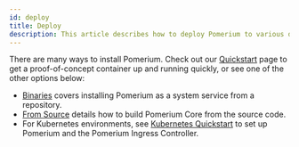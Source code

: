 ```yaml
---
id: deploy
title: Deploy
description: This article describes how to deploy Pomerium to various deployment platforms and environments.
---
```


There are many ways to install Pomerium. Check out our [Quickstart](/docs/quickstart) page to get a proof-of-concept container up and running quickly, or see one of the other options below:

- [Binaries](/docs/core/binary) covers installing Pomerium as a system service from a repository.
- [From Source](/docs/core/from-source) details how to build Pomerium Core from the source code.
- For Kubernetes environments, see [Kubernetes Quickstart](/docs/deploy/k8s/quickstart) to set up Pomerium and the Pomerium Ingress Controller.
